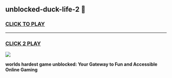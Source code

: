 
## unblocked-duck-life-2 👋
<h3>
<a href="https://premium.freeplayer.one?title=unblocked-duck-life-2&ref=14F">CLICK TO PLAY</a></h3>
<hr>

<h3>
<a href="https://premium.freeplayer.one?title=unblocked-duck-life-2&ref=14F">CLICK 2 PLAY</a>
  
</h3>

<a href="https://premium.freeplayer.one?title=unblocked-duck-life-2&ref=12F/"><img src="https://clearcache.store/games.png"></a>


**worlds hardest game unblocked: Your Gateway to Fun and Accessible Online Gaming**
